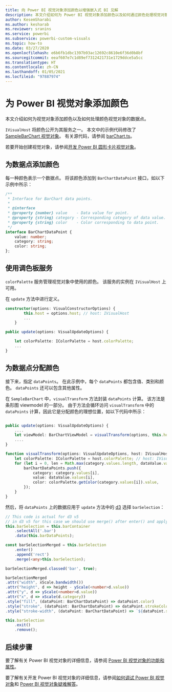```yaml
---
title: 向 Power BI 视觉对象添加颜色以增强嵌入式 BI 见解
description: 本文介绍如何为 Power BI 视觉对象添加颜色以及如何通过颜色处理视觉对象的数据点。 使用 Power BI 嵌入式分析改进嵌入式 BI 见解。
author: KesemSharabi
ms.author: kesharab
ms.reviewer: sranins
ms.service: powerbi
ms.subservice: powerbi-custom-visuals
ms.topic: how-to
ms.date: 03/27/2020
ms.openlocfilehash: e6b6fb1dbc1397b93ac12692c8610e6f36d0b8bf
ms.sourcegitcommit: eeaf607e7c1d89ef7312421731e1729ddce5a5cc
ms.translationtype: HT
ms.contentlocale: zh-CN
ms.lasthandoff: 01/05/2021
ms.locfileid: "97887974"
---
```

# <a name="add-colors-to-your-power-bi-visuals"></a>为 Power BI 视觉对象添加颜色

本文介绍如何为视觉对象添加颜色以及如何处理颜色视觉对象的数据点。

`IVisualHost` 将颜色公开为其服务之一。
本文中的示例代码修改了 [SampleBarChart 视觉对象](https://github.com/microsoft/PowerBI-visuals-sampleBarChart)。
有关源代码，请参阅 [barChart.ts](https://github.com/microsoft/PowerBI-visuals-sampleBarChart/blob/master/src/barChart.ts)。

若要开始创建视觉对象，请参阅[开发 Power BI 圆形卡片视觉对象](develop-circle-card.md)。

## <a name="add-color-to-data-points"></a>为数据点添加颜色

每一种颜色表示一个数据点。
将该颜色添加到 `BarChartDataPoint` 接口，如以下示例中所示：

```typescript
/**
 * Interface for BarChart data points.
 *
 * @interface
 * @property {number} value    - Data value for point.
 * @property {string} category - Corresponding category of data value.
 * @property {string} color    - Color corresponding to data point.
 */
interface BarChartDataPoint {
    value: number;
    category: string;
    color: string;
};
```

## <a name="use-the-color-palette-service"></a>使用调色板服务

`colorPalette` 服务管理视觉对象中使用的颜色。
该服务的实例在 `IVisualHost` 上可用。

在 `update` 方法中进行定义。

```typescript
constructor(options: VisualConstructorOptions) {
        this.host = options.host; // host: IVisualHost
        ...
    }

public update(options: VisualUpdateOptions) {

    let colorPalette: IColorPalette = host.colorPalette;
    ...
}
```

## <a name="assigning-color-to-data-points"></a>为数据点分配颜色

接下来，指定 `dataPoints`。
在此示例中，每个 `dataPoints` 都包含值、类别和颜色。
`dataPoints` 还可以包含其他属性。

在 `SampleBarChart` 中，`visualTransform` 方法封装 `dataPoints` 计算。
该方法是条形图 viewmodel 的一部分。
由于方法会循环访问 `visualTransform` 中的 `dataPoints` 计算，因此它是分配颜色的理想位置，如以下代码中所示：

```typescript

public update(options: VisualUpdateOptions) {
    ....
    let viewModel: BarChartViewModel = visualTransform(options, this.host);
    ....
}

function visualTransform(options: VisualUpdateOptions, host: IVisualHost): BarChartViewModel {
    let colorPalette: IColorPalette = host.colorPalette; // host: IVisualHost
    for (let i = 0, len = Math.max(category.values.length, dataValue.values.length); i < len; i++) {
        barChartDataPoints.push({
            category: category.values[i],
            value: dataValue.values[i],
            color: colorPalette.getColor(category.values[i]).value,
        });
    }
}
```

然后，将 `dataPoints` 上的数据应用于 `update` 方法中的 [d3](https://d3js.org/) 选择 `barSelection`：

```typescript
// This code is actual for d3 v5
// in d3 v5 for this case we should use merge() after enter() and apply changes on barSelectionMerged
this.barSelection = this.barContainer
    .selectAll('.bar')
    .data(this.barDataPoints);

const barSelectionMerged = this.barSelection
    .enter()
    .append('rect')
    .merge(<any>this.barSelection);

barSelectionMerged.classed('bar', true);

barSelectionMerged
.attr("width", xScale.bandwidth())
.attr("height", d => height - yScale(<number>d.value))
.attr("y", d => yScale(<number>d.value))
.attr("x", d => xScale(d.category))
.style("fill", (dataPoint: BarChartDataPoint) => dataPoint.color)
.style("stroke", (dataPoint: BarChartDataPoint) => dataPoint.strokeColor)
.style("stroke-width", (dataPoint: BarChartDataPoint) => `${dataPoint.strokeWidth}px`);

this.barSelection
    .exit()
    .remove();
```

## <a name="next-steps"></a>后续步骤

要了解有关 Power BI 视觉对象的详细信息，请参阅 [Power BI 视觉对象的功能和属性](capabilities.md)。

要了解有关开发 Power BI 视觉对象的详细信息，请参阅[如何调试 Power BI 视觉对象](visuals-how-to-debug.md)和 [Power BI 视觉对象疑难解答](power-bi-custom-visuals-troubleshoot.md)。
